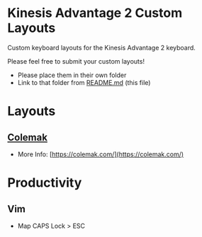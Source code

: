 # Kinesis Advantage 2 Custom Layouts
Custom keyboard layouts for the Kinesis Advantage 2 keyboard.

Please feel free to submit your custom layouts!
- Please place them in their own folder
- Link to that folder from [README.md](README.md) (this file)

# Layouts
## [Colemak](colemak/c_qwerty.txt)
- More Info: [https://colemak.com/](https://colemak.com/)

# Productivity
## Vim
- Map CAPS Lock > ESC
